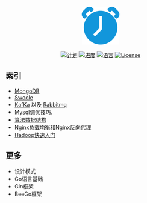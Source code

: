 <p align="center"><img src="markdown/static/svg/plan.svg" width="100"></p>

<p align="center">
<a href="#"><img src="https://img.shields.io/badge/%E8%AE%A1-%E5%88%92-green?logo=symantec&style=plastic" alt="计划"></a>
<a href="#"><img src="https://img.shields.io/badge/%E8%BF%9B%E5%BA%A6-0%25-brightgreen" alt="进度"></a>
<a href="#"><img src="https://img.shields.io/badge/%E8%AF%AD%E8%A8%80-markdown-blue" alt="语言"></a>
<a href="#"><img src="https://img.shields.io/badge/License-MIT-red" alt="License"></a>
</p>

## 索引

- [MongoDB](../mongodb/mongodb-index.md)
- [Swoole](#)
- [KafKa](#) 以及 [Rabbitmq](#) 
- [Mysql](#)调优技巧.
- [算法数据结构](#)
- [Nginx负载均衡和Nginx反向代理](#)
- [Hadoop快速入门](https://hadoop.apache.org/docs/r1.0.4/cn/quickstart.html)


## 更多

- 设计模式
- Go语言基础
- Gin框架
- BeeGo框架

